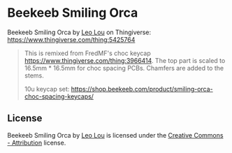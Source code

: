 # Beekeeb Smiling Orca

Beekeeb Smiling Orca by [Leo Lou](https://www.thingiverse.com/l4u) on
Thingiverse: <https://www.thingiverse.com/thing:5425764>

> This is remixed from FredMF's choc keycap <https://www.thingiverse.com/thing:3966414>.
> The top part is scaled to 16.5mm * 16.5mm for choc spacing PCBs.
> Chamfers are added to the stems.
>
> 10u keycap set: <https://shop.beekeeb.com/product/smiling-orca-choc-spacing-keycaps/>

## License

Beekeeb Smiling Orca by
[Leo Lou](https://www.thingiverse.com/l4u/designs) is licensed under the
[Creative Commons - Attribution](https://creativecommons.org/licenses/by/4.0/)
license.
